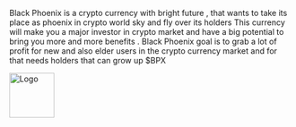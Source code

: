 Black Phoenix is a crypto currency  with bright future , that wants to take its place as phoenix in crypto world sky and fly over its holders 
This currency will make you a major investor in crypto market and have a big potential to bring you more and more benefits .
Black Phoenix goal is to grab a lot of profit for new and also elder users in the crypto currency market and for that needs holders that can grow up $BPX

  <a href="https://blackphoenixbpx.com">
    <img src="https://blackphoenixbpx.com/wp-content/uploads/2021/04/cropped-512-512.png" alt="Logo" width="80" height="80">
  </a>
